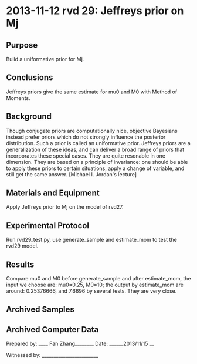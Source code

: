 2013-11-12 rvd 29: Jeffreys prior on Mj
==============================

Purpose
------------
Build a uniformative prior for Mj.

Conclusions
-----------------
Jeffreys priors give the same estimate for mu0 and M0 with Method of Moments.

Background
-----------------
Though conjugate priors are computationally nice, objective Bayesians instead prefer priors which do not strongly influence the posterior distribution. Such a prior is called an uniformative prior. 
Jeffreys priors are a generalization of these ideas, and can deliver a broad range of priors that incorporates these special cases. They are quite resonable in one dimension. They are based on a principle of invariance: one should be able to apply these priors to certain situations, apply a change of variable, and still get the same answer. [Michael I. Jordan's lecture]

Materials and Equipment
------------------------------
Apply Jeffreys prior to Mj on the model of rvd27.

Experimental Protocol
---------------------------
Run rvd29\_test.py, use generate_sample and estimate_mom to test the rvd29 model.

Results
-----------
Compare mu0 and M0 before generate_sample and after estimate_mom, the input we choose are: mu0=0.25, M0=10; the output by estimate_mom are around: 0.25376666, and 7.6696 by several tests. They are very close.


Archived Samples
-------------------------

Archived Computer Data
------------------------------


Prepared by: ____  Fan Zhang________     Date: ______2013/11/15  __


Witnessed by: ________________________

